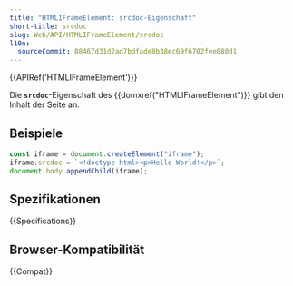 ```yaml
---
title: "HTMLIFrameElement: srcdoc-Eigenschaft"
short-title: srcdoc
slug: Web/API/HTMLIFrameElement/srcdoc
l10n:
  sourceCommit: 88467d31d2ad7bdfade8b38ec69f6702fee080d1
---
```


{{APIRef('HTMLIFrameElement')}}

Die **`srcdoc`**-Eigenschaft des {{domxref("HTMLIFrameElement")}} gibt den Inhalt der Seite an.

## Beispiele

```js
const iframe = document.createElement("iframe");
iframe.srcdoc = `<!doctype html><p>Hello World!</p>`;
document.body.appendChild(iframe);
```

## Spezifikationen

{{Specifications}}

## Browser-Kompatibilität

{{Compat}}
